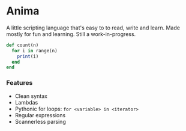 # Anima

A little scripting language that's easy to to read, write and learn. Made mostly for fun and learning. Still a
work-in-progress.

```ruby
def count(n)
  for i in range(n)
    print(i)
  end
end
```


### Features

* Clean syntax
* Lambdas
* Pythonic for loops: `for <variable> in <iterator>`
* Regular expressions
* Scannerless parsing
